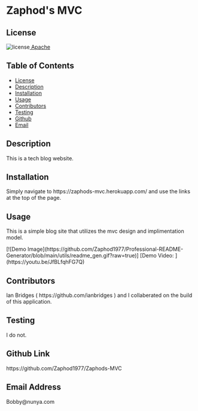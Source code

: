 ##  <h1>Zaphod's MVC</h1><h2> License </h2>
![license](https://img.shields.io/badge/License-Apache_2.0-blue.svg)[  Apache](https://opensource.org/licenses/Apache-2.0)<h2> Table of Contents </h2> 
- [License](#license) 
- [Description](#description) 
- [Installation](#installation) 
- [Usage](#usage) 
- [Contributors](#contributors) 
- [Testing](#testing) 
- [Github](#github) 
- [Email](#email) 
<h2>Description</h2> <p>This is a tech blog website.</p><h2>Installation</h2> <p>Simply navigate to https://zaphods-mvc.herokuapp.com/ and use the links at the top of the page.</p><h2>Usage</h2> <p>This is a simple blog site that utilizes the mvc design and implimentation model.</p>[![Demo Image](https://github.com/Zaphod1977/Professional-README-Generator/blob/main/utils/readme_gen.gif?raw=true)]
[Demo Video: ](https://youtu.be/JfBLfqhFG7Q)
<h2>Contributors</h2> <p>Ian Bridges ( https://github.com/ianbridges ) and I collaberated on the build of this application.</p><h2>Testing</h2> <p>I do not.</p><h2>Github Link</h2> <p>https://github.com/Zaphod1977/Zaphods-MVC</p><h2>Email Address</h2><p>Bobby@nunya.com</p>